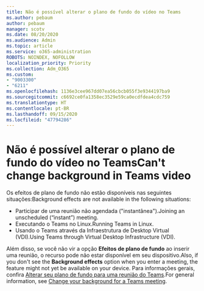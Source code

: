```yaml
---
title: Não é possível alterar o plano de fundo do vídeo no Teams
ms.author: pebaum
author: pebaum
manager: scotv
ms.date: 08/20/2020
ms.audience: Admin
ms.topic: article
ms.service: o365-administration
ROBOTS: NOINDEX, NOFOLLOW
localization_priority: Priority
ms.collection: Adm_O365
ms.custom:
- "9003300"
- "6211"
ms.openlocfilehash: 1136e3cee967dd07ea56cbcb055f3e9344197ba9
ms.sourcegitcommit: c6692ce0fa1358ec3529e59ca0ecdfdea4cdc759
ms.translationtype: HT
ms.contentlocale: pt-BR
ms.lasthandoff: 09/15/2020
ms.locfileid: "47794286"
---
```

# <a name="cant-change-background-in-teams-video"></a><span data-ttu-id="9b980-102">Não é possível alterar o plano de fundo do vídeo no Teams</span><span class="sxs-lookup"><span data-stu-id="9b980-102">Can't change background in Teams video</span></span>

<span data-ttu-id="9b980-103">Os efeitos de plano de fundo não estão disponíveis nas seguintes situações:</span><span class="sxs-lookup"><span data-stu-id="9b980-103">Background effects are not available in the following situations:</span></span>

- <span data-ttu-id="9b980-104">Participar de uma reunião não agendada ("instantânea").</span><span class="sxs-lookup"><span data-stu-id="9b980-104">Joining an unscheduled (“instant”) meeting.</span></span>
- <span data-ttu-id="9b980-105">Executando o Teams no Linux.</span><span class="sxs-lookup"><span data-stu-id="9b980-105">Running Teams in Linux.</span></span>
- <span data-ttu-id="9b980-106">Usando o Teams através da Infraestrutura de Desktop Virtual (VDI).</span><span class="sxs-lookup"><span data-stu-id="9b980-106">Using Teams through Virtual Desktop Infrastructure (VDI).</span></span>

<span data-ttu-id="9b980-107">Além disso, se você não vir a opção **Efeitos de plano de fundo** ao inserir uma reunião, o recurso pode não estar disponível em seu dispositivo.</span><span class="sxs-lookup"><span data-stu-id="9b980-107">Also, if you don't see the **Background effects** option when you enter a meeting, the feature might not yet be available on your device.</span></span> <span data-ttu-id="9b980-108">Para informações gerais, confira [Alterar seu plano de fundo para uma reunião do Teams](https://support.microsoft.com/office/change-your-background-for-a-teams-meeting-f77a2381-443a-499d-825e-509a140f4780).</span><span class="sxs-lookup"><span data-stu-id="9b980-108">For general information, see [Change your background for a Teams meeting](https://support.microsoft.com/office/change-your-background-for-a-teams-meeting-f77a2381-443a-499d-825e-509a140f4780).</span></span>